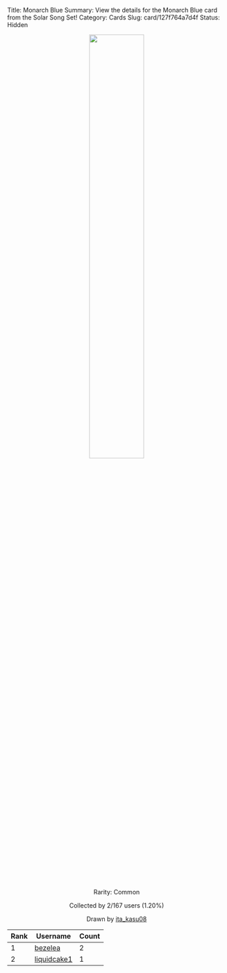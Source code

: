 Title: Monarch Blue
Summary: View the details for the Monarch Blue card from the Solar Song Set!
Category: Cards
Slug: card/127f764a7d4f
Status: Hidden

<center><a href='/images/cards/127f764a7d4f.png'><img src='/images/cards/127f764a7d4f.png' width='50%'></a>

Rarity: Common

Collected by 2/167 users (1.20%)

Drawn by <a href='https://twitter.com/ita_kasu08'>ita_kasu08</a></center>

<table class="table">
  <thead>
    <tr>
      <th scope="col">Rank</th>
      <th scope="col">Username</th>
      <th scope="col">Count</th>
    </tr>
  </thead>
  <tbody>
    <tr>
      <td>1</td>
      <td><a href="https://www.twitch.tv/bezelea">bezelea</a></td>
      <td>2</td>
      </tr>
    <tr>
      <td>2</td>
      <td><a href="https://www.twitch.tv/liquidcake1">liquidcake1</a></td>
      <td>1</td>
      </tr>
  </tbody>
</table>